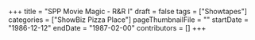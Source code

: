 +++
title = "SPP Movie Magic - R&R I"
draft = false
tags = ["Showtapes"]
categories = ["ShowBiz Pizza Place"]
pageThumbnailFile = ""
startDate = "1986-12-12"
endDate = "1987-02-00"
contributors = []
+++

